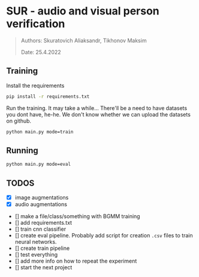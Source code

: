 # SUR - __audio and visual person verification__
> Authors: Skuratovich Aliaksandr, Tikhonov Maksim
>
> Date: 25.4.2022 

## Training
Install the requirements
```bash
pip install -r requirements.txt
```

Run the training. It may take a while...
There'll be a need to have datasets you dont have, he-he.
We don't know whether we can upload the datasets on github.
```bash
python main.py mode=train
```

## Running
```bash
python main.py mode=eval
```


## TODOS
- [x] image augmentations
- [x] audio augmentations
- [] make a file/class/something with BGMM training
- [] add requirements.txt
- [] train cnn classifier
- [] create eval pipeline. Probably add script for creation `.csv` files to train neural networks.
- [] create train pipeline
- [] test everything
- [] add more info on how to repeat the experiment
- [] start the next project
